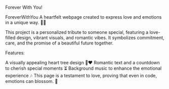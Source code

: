Forever With You! 



ForeverWithYou
A heartfelt webpage created to express love and emotions in a unique way. 🌸💖

This project is a personalized tribute to someone special, featuring a love-filled design, vibrant visuals, and romantic vibes. It symbolizes commitment, care, and the promise of a beautiful future together.

Features:

A visually appealing heart tree design 🌳❤️
Romantic text and a countdown to cherish special moments ⏳
Background music to enhance the emotional experience 🎶
This page is a testament to love, proving that even in code, emotions can blossom. 💌
